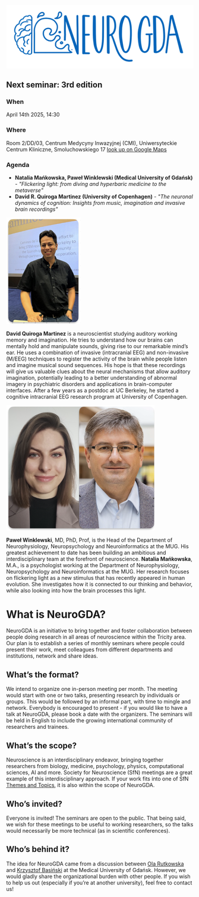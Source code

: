 ![](assets/img/neurogda_logo.png)


## Next seminar: 3rd edition

### When

April 14th 2025, 14:30

### Where 

Room 2/DD/03, Centrum Medycyny Inwazyjnej (CMI), Uniwersyteckie Centrum Kliniczne, Smoluchowskiego 17 [look up on Google Maps](https://maps.app.goo.gl/tLA2EAiwJDySVomu9)

### Agenda

- **Natalia Mańkowska, Paweł Winklewski (Medical University of Gdańsk)** - _"Flickering light: from diving and hyperbaric medicine to the metaverse"_
- **David R. Quiroga Martinez (University of Copenhagen)** - _"The neuronal dynamics of cognition: Insights from music, imagination and invasive brain recordings"_

<img src="assets/img/david.png" width="200">

**David Quiroga Martinez** is a neuroscientist studying auditory working memory and imagination. He tries to understand how our brains can mentally hold and manipulate sounds, giving rise to our remarkable mind’s ear. He uses a combination of invasive (intracranial EEG) and non-invasive (M/EEG) techniques to register the activity of the brain while people listen and imagine musical sound sequences. His hope is that these recordings will give us valuable clues about the neural mechanisms that allow auditory imagination, potentially leading to a better understanding of abnormal imagery in psychiatric disorders and applications in brain-computer interfaces. After a few years as a postdoc at UC Berkeley, he started a cognitive intracranial EEG research program at University of Copenhagen.

<img src="assets/img/natalia_pawel.png" width="400">

**Paweł Winklewski**, MD, PhD, Prof, is the Head of the Department of Neurophysiology, Neuropsychology and Neuroinformatics at the MUG. His greatest achievement to date has been building an ambitious and interdisciplinary team at the forefront of neuroscience. **Natalia Mańkowska**, M.A., is a psychologist working at the Department of Neurophysiology, Neuropsychology and Neuroinformatics at the MUG. Her research focuses on flickering light as a new stimulus that has recently appeared in human evolution. She investigates how it is connected to our thinking and behavior, while also looking into how the brain processes this light.


# What is NeuroGDA?

NeuroGDA is an initiative to bring together and foster collaboration between people doing research in all areas of neuroscience within the Tricity area. Our plan is to establish a series of monthly seminars where people could present their work, meet colleagues from different departments and institutions, network and share ideas.

## What’s the format?
We intend to organize one in-person meeting per month. The meeting would start with one or two talks, presenting research by individuals or groups. This would be followed by an informal part, with time to mingle and network. Everybody is encouraged to present - if you would like to have a talk at NeuroGDA, please book a date with the organizers. The seminars will be held in English to include the growing international community of researchers and trainees.

## What’s the scope?
Neuroscience is an interdisciplinary endeavor, bringing together researchers from biology, medicine, psychology, physics, computational sciences, AI and more. Society for Neuroscience (SfN) meetings are a great example of this interdisciplinary approach. If your work fits into one of SfN [Themes and Topics](https://www.sfn.org/meetings/neuroscience-2025/call-for-abstracts/themes-and-topics), it is also within the scope of NeuroGDA.

## Who’s invited?
Everyone is invited! The seminars are open to the public. That being said, we wish for these meetings to be useful to working researchers, so the talks would necessarily be more technical (as in scientific conferences).

## Who’s behind it?
The idea for NeuroGDA came from a discussion between [Ola Rutkowska](https://rutkowskalab.gumed.edu.pl) and [Krzysztof Basiński](https://anl.gumed.edu.pl) at the Medical University of Gdańsk. However, we would gladly share the organizational burden with other people. If you wish to help us out (especially if you’re at another university), feel free to contact us!

